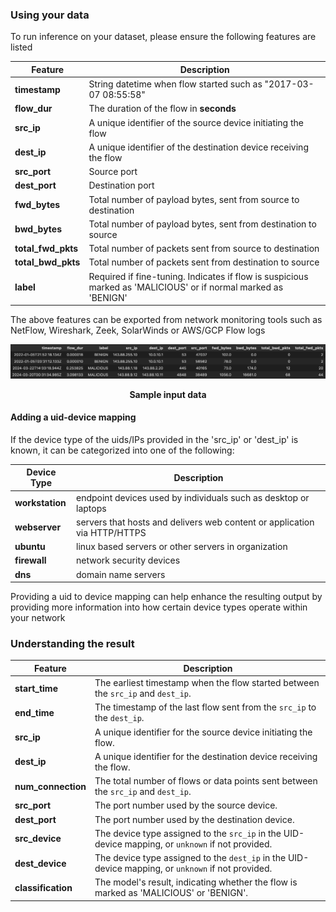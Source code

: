 ### Using your data
To run inference on your dataset, please ensure the following features are listed
<!-- updates to make (get josiah inputs)-->
<!-- should we use flow or event to describe a data point? -->
<!-- does returning an output showing each ip_ip connection give away our sequence generation? -->
<!-- update output to show just the malicious -->

| **Feature**        | **Description**                                                                                                |
|--------------------|----------------------------------------------------------------------------------------------------------------|
| **timestamp**      | String datetime when flow started such as "2017-03-07 08:55:58"                                                |
| **flow_dur**       | The duration of the flow in **seconds**                                                                        |
| **src_ip**         | A unique identifier of the source device initiating the flow                                                   |
| **dest_ip**        | A unique identifier of the destination device receiving the flow                                               |
| **src_port**       | Source port                                                                                                    |
| **dest_port**      | Destination port                                                                                               |
| **fwd_bytes**      | Total number of payload bytes, sent from source to destination                                                 |
| **bwd_bytes**      | Total number of payload bytes, sent from destination to source                                                 |
| **total_fwd_pkts** | Total number of packets sent from source to destination                                                        |
| **total_bwd_pkts** | Total number of packets sent from destination to source                                                        |
| **label**          | Required if fine-tuning. Indicates if flow is suspicious marked as 'MALICIOUS' or if normal marked as 'BENIGN' |

The above features can be exported from network monitoring tools such as NetFlow, Wireshark, Zeek, SolarWinds or AWS/GCP Flow logs

<div style="text-align: center;">
  <img src="../static/img/input_data_sample.png" alt="Sample input data" title="Sample input data"></img>
  <p><strong>Sample input data</strong> </p>
</div>


#### Adding a uid-device mapping
If the device type of the uids/IPs provided in the 'src_ip' or 'dest_ip' is known, it can be categorized into one of 
the following: 

| **Device Type** | **Description**                                                           |
|-----------------|---------------------------------------------------------------------------|
| **workstation** | endpoint devices used by individuals such as desktop or laptops           |
| **webserver**   | servers that hosts and delivers web content or application via HTTP/HTTPS |
| **ubuntu**      | linux based servers or other servers in organization                      |
| **firewall**    | network security devices                                                  |
| **dns**         | domain name servers                                                       |

Providing a uid to device mapping can help enhance the resulting output by providing more information into how 
certain device types operate within your network


### Understanding the result
| **Feature**        | **Description**                                                                                    |
|--------------------|----------------------------------------------------------------------------------------------------|
| **start_time**     | The earliest timestamp when the flow started between the `src_ip` and `dest_ip`.                   |
| **end_time**       | The timestamp of the last flow sent from the `src_ip` to the `dest_ip`.                            |
| **src_ip**         | A unique identifier for the source device initiating the flow.                                     |
| **dest_ip**        | A unique identifier for the destination device receiving the flow.                                 |
| **num_connection** | The total number of flows or data points sent between the `src_ip` and `dest_ip`.                  |
| **src_port**       | The port number used by the source device.                                                         |
| **dest_port**      | The port number used by the destination device.                                                    |
| **src_device**     | The device type assigned to the `src_ip` in the UID-device mapping, or `unknown` if not provided.  |
| **dest_device**    | The device type assigned to the `dest_ip` in the UID-device mapping, or `unknown` if not provided. |
| **classification** | The model's result, indicating whether the flow is marked as 'MALICIOUS' or 'BENIGN'.              |


<!-- add picture of sample output it should be one from a SF run -->






